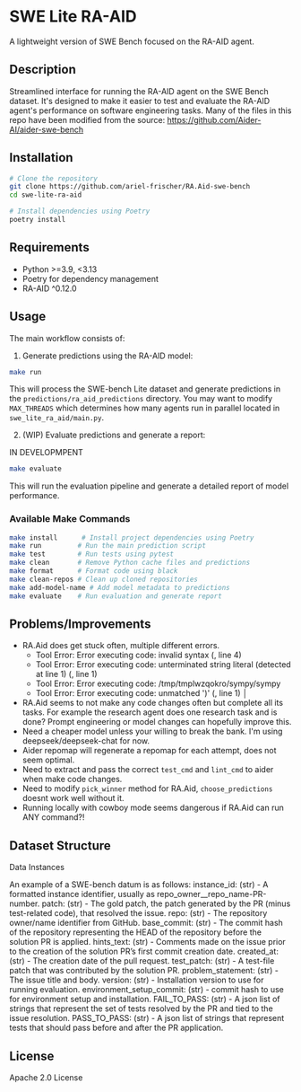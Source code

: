 # SWE Lite RA-AID

A lightweight version of SWE Bench focused on the RA-AID agent.

## Description

Streamlined interface for running the RA-AID agent on the SWE Bench dataset. It's designed to make it easier to test and evaluate the RA-AID agent's performance on software engineering tasks.
Many of the files in this repo have been modified from the source: https://github.com/Aider-AI/aider-swe-bench

## Installation

```bash
# Clone the repository
git clone https://github.com/ariel-frischer/RA.Aid-swe-bench
cd swe-lite-ra-aid

# Install dependencies using Poetry
poetry install
```

## Requirements

- Python >=3.9, <3.13
- Poetry for dependency management
- RA-AID ^0.12.0

## Usage

The main workflow consists of:

1. Generate predictions using the RA-AID model:
```bash
make run
```
This will process the SWE-bench Lite dataset and generate predictions in the `predictions/ra_aid_predictions` directory.
You may want to modify `MAX_THREADS` which determines how many agents run in parallel located in `swe_lite_ra_aid/main.py`.

2. (WIP) Evaluate predictions and generate a report:

IN DEVELOPMPENT

```bash
make evaluate
```
This will run the evaluation pipeline and generate a detailed report of model performance.


### Available Make Commands

```bash
make install      # Install project dependencies using Poetry
make run         # Run the main prediction script
make test        # Run tests using pytest
make clean       # Remove Python cache files and predictions
make format      # Format code using black
make clean-repos # Clean up cloned repositories
make add-model-name # Add model metadata to predictions
make evaluate    # Run evaluation and generate report
```

## Problems/Improvements
* RA.Aid does get stuck often, multiple different errors.
  * Tool Error: Error executing code: invalid syntax (, line 4)
  * Tool Error: Error executing code: unterminated string literal (detected at line 1) (, line 1) 
  * Tool Error: Error executing code: /tmp/tmplwzqokro/sympy/sympy
  * Tool Error: Error executing code: unmatched ')' (, line 1)                                                │
* RA.Aid seems to not make any code changes often but complete all its tasks.
  For example the research agent does one research task and is done? Prompt engineering or
  model changes can hopefully improve this.
* Need a cheaper model unless your willing to break the bank. I'm using deepseek/deepseek-chat for now.
* Aider repomap will regenerate a repomap for each attempt, does not seem optimal.
* Need to extract and pass the correct `test_cmd` and `lint_cmd` to aider when make code changes.
* Need to modify `pick_winner` method for RA.Aid, `choose_predictions` doesnt work well without it.
* Running locally with cowboy mode seems dangerous if RA.Aid can run ANY command?!

## Dataset Structure
Data Instances

An example of a SWE-bench datum is as follows:
instance_id: (str) - A formatted instance identifier, usually as repo_owner__repo_name-PR-number.
patch: (str) - The gold patch, the patch generated by the PR (minus test-related code), that resolved the issue.
repo: (str) - The repository owner/name identifier from GitHub.
base_commit: (str) - The commit hash of the repository representing the HEAD of the repository before the solution PR is applied.
hints_text: (str) - Comments made on the issue prior to the creation of the solution PR’s first commit creation date.
created_at: (str) - The creation date of the pull request.
test_patch: (str) - A test-file patch that was contributed by the solution PR.
problem_statement: (str) - The issue title and body.
version: (str) - Installation version to use for running evaluation.
environment_setup_commit: (str) - commit hash to use for environment setup and installation.
FAIL_TO_PASS: (str) - A json list of strings that represent the set of tests resolved by the PR and tied to the issue resolution.
PASS_TO_PASS: (str) - A json list of strings that represent tests that should pass before and after the PR application.


## License

Apache 2.0 License
